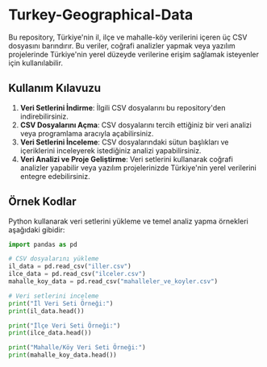# Turkey-Geographical-Data
Bu repository, Türkiye'nin il, ilçe ve mahalle-köy verilerini içeren üç CSV dosyasını barındırır. Bu veriler, coğrafi analizler yapmak veya yazılım projelerinde Türkiye'nin yerel düzeyde verilerine erişim sağlamak isteyenler için kullanılabilir.

## Kullanım Kılavuzu

1. **Veri Setlerini İndirme**: İlgili CSV dosyalarını bu repository'den indirebilirsiniz.
2. **CSV Dosyalarını Açma**: CSV dosyalarını tercih ettiğiniz bir veri analizi veya programlama aracıyla açabilirsiniz.
3. **Veri Setlerini İnceleme**: CSV dosyalarındaki sütun başlıkları ve içeriklerini inceleyerek istediğiniz analizi yapabilirsiniz.
4. **Veri Analizi ve Proje Geliştirme**: Veri setlerini kullanarak coğrafi analizler yapabilir veya yazılım projelerinizde Türkiye'nin yerel verilerini entegre edebilirsiniz.

## Örnek Kodlar

Python kullanarak veri setlerini yükleme ve temel analiz yapma örnekleri aşağıdaki gibidir:

```python
import pandas as pd

# CSV dosyalarını yükleme
il_data = pd.read_csv("iller.csv")
ilce_data = pd.read_csv("ilceler.csv")
mahalle_koy_data = pd.read_csv("mahalleler_ve_koyler.csv")

# Veri setlerini inceleme
print("İl Veri Seti Örneği:")
print(il_data.head())

print("İlçe Veri Seti Örneği:")
print(ilce_data.head())

print("Mahalle/Köy Veri Seti Örneği:")
print(mahalle_koy_data.head())
